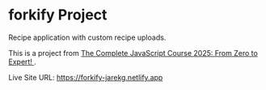 # forkify Project

Recipe application with custom recipe uploads.

This is a project from [The Complete JavaScript Course 2025: From Zero to Expert!
](https://www.udemy.com/course/the-complete-javascript-course).

Live Site URL:  https://forkify-jarekg.netlify.app
